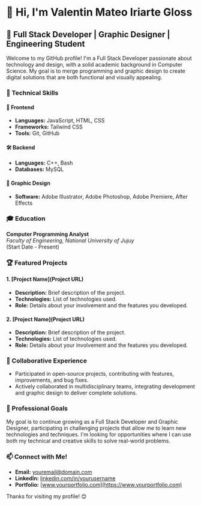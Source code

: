 # 👋 Hi, I'm Valentin Mateo Iriarte Gloss

## 🌟 Full Stack Developer | Graphic Designer | Engineering Student

Welcome to my GitHub profile! I'm a Full Stack Developer passionate about technology and design, with a solid academic background in Computer Science. My goal is to merge programming and graphic design to create digital solutions that are both functional and visually appealing.

### 🔧 Technical Skills

#### 🚀 Frontend
- **Languages:** JavaScript, HTML, CSS
- **Frameworks:** Tailwind CSS
- **Tools:** Git, GitHub

#### 🛠 Backend
- **Languages:** C++, Bash
- **Databases:** MySQL

#### 🎨 Graphic Design
- **Software:** Adobe Illustrator, Adobe Photoshop, Adobe Premiere, After Effects

### 🎓 Education

**Computer Programming Analyst**  
*Faculty of Engineering, National University of Jujuy*  
(Start Date - Present)

### 🏆 Featured Projects

#### 1. [Project Name](Project URL)
   - **Description:** Brief description of the project.
   - **Technologies:** List of technologies used.
   - **Role:** Details about your involvement and the features you developed.

#### 2. [Project Name](Project URL)
   - **Description:** Brief description of the project.
   - **Technologies:** List of technologies used.
   - **Role:** Details about your involvement and the features you developed.

### 👥 Collaborative Experience
- Participated in open-source projects, contributing with features, improvements, and bug fixes.
- Actively collaborated in multidisciplinary teams, integrating development and graphic design to deliver complete solutions.

### 💼 Professional Goals
My goal is to continue growing as a Full Stack Developer and Graphic Designer, participating in challenging projects that allow me to learn new technologies and techniques. I'm looking for opportunities where I can use both my technical and creative skills to solve real-world problems.

### 📫 Connect with Me!
- **Email:** [youremail@domain.com](mailto:youremail@domain.com)
- **LinkedIn:** [linkedin.com/in/yourusername](https://linkedin.com/in/yourusername)
- **Portfolio:** [www.yourportfolio.com](https://www.yourportfolio.com)

Thanks for visiting my profile! 😊
